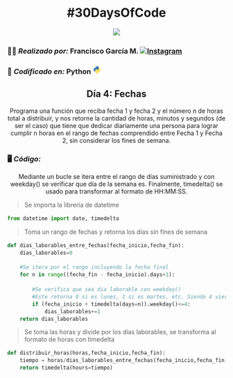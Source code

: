 
<h1 align="center">#30DaysOfCode</h1>

<p align="center"><img src="https://media.giphy.com/media/WUlplcMpOCEmTGBtBW/giphy.gif" width="100"></p>

### 👷‍♂️ *Realizado por:* Francisco García M.  <a href="https://www.instagram.com/edenigma/" target="_blank"><img src="https://upload.wikimedia.org/wikipedia/commons/thumb/e/e7/Instagram_logo_2016.svg/768px-Instagram_logo_2016.svg.png" title="Instagram" alt="Instagram" width="20" height="20"/></a>&nbsp;

### 🎲 *Codificado en:* Python <img src="https://github.com/devicons/devicon/blob/master/icons/python/python-original.svg" title="Python" alt="Python" width="20" height="20"/>&nbsp;


<h2 align="center">Día 4: Fechas</h2>
<p align="center" >Programa una función que reciba fecha 1 y fecha 2 y el número n de horas total a distribuir, y nos retorne la cantidad de horas, minutos y segundos (de ser el caso) que tiene que dedicar diariamente una persona para lograr cumplir n horas en el rango de fechas comprendido entre Fecha 1 y Fecha 2, sin considerar los fines de semana.
</p>

### 🖥️ *Código:*

<p align="center">Mediante un bucle se itera entre el rango de días suministrado y con weekday() se verificar que día de la semana es. Finalmente, timedelta() se usado para transformar al formato de HH:MM:SS.
</p>

>Se importa la librería de datetime

``` py
from datetime import date, timedelta
```
>Toma un rango de fechas y retorna los días sin fines de semana

``` py
def dias_laborables_entre_fechas(fecha_inicio,fecha_fin):
    dias_laborables=0

    #Se itera por el rango incluyendo la fecha final
    for n in range((fecha_fin - fecha_inicio).days+1):

        #Se verifica que sea dia laborable con weekday()
        #Este retorna 0 si es lunes, 1 si es martes, etc. Siendo 4 viernes.
        if (fecha_inicio + timedelta(days=n)).weekday()<=4:
            dias_laborables+=1
    return dias_laborables
```
>Se toma las horas y divide por los días laborables, 
>se transforma al formato de horas con timedelta

``` py
def distribuir_horas(horas,fecha_inicio,fecha_fin):
    tiempo = horas/dias_laborables_entre_fechas(fecha_inicio,fecha_fin)
    return timedelta(hours=tiempo)
```
